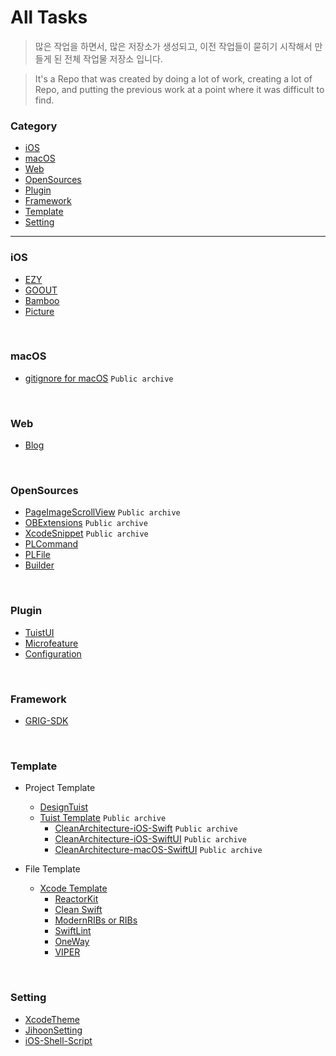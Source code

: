 # All Tasks

>많은 작업을 하면서, 많은 저장소가 생성되고, 이전 작업들이 묻히기 시작해서 만들게 된 전체 작업물 저장소 입니다.

>It's a Repo that was created by doing a lot of work, creating a lot of Repo, and putting the previous work at a point where it was difficult to find.


### Category
- [iOS](#ios)
- [macOS](#macos)
- [Web](#web)
- [OpenSources](#opensources)
- [Plugin](#plugin)
- [Framework](#framework)
- [Template](#template)
- [Setting](#setting)

---
### iOS
- [EZY](https://github.com/neulsom-EZY)
- [GOOUT](https://github.com/Picnic-GSM)
- [Bamboo](https://github.com/joog-lim)
- [Picture](https://github.com/Picture-GSM/Picture_iOS)

</br>

### macOS
- [gitignore for macOS](https://github.com/jihoonahn/gitignore-macOS) `Public archive`

</br>

### Web
- [Blog](https://github.com/jihoonahn/Blog)

</br>

### OpenSources
- [PageImageScrollView](https://github.com/jihoonahn/PageImageScrollView) `Public archive`
- [OBExtensions](https://github.com/pelagornis/OBExtensions) `Public archive`
- [XcodeSnippet](https://github.com/jihoonahn/XcodeSnippet) `Public archive`
- [PLCommand](https://github.com/pelagornis/PLCommand)
- [PLFile](https://github.com/pelagornis/PLFile)
- [Builder](https://github.com/pelagornis/Builder)

</br>

### Plugin
- [TuistUI](https://github.com/jihoonahn/tuistui)
- [Microfeature](https://github.com/jihoonahn/microfeature)
- [Configuration](https://github.com/jihoonahn/configuration)

</br>

### Framework
- [GRIG-SDK](https://github.com/jihoonahn/GRIG-SDK)

</br>

### Template
- Project Template
    - [DesignTuist](https://github.com/jihoonahn/designtuist) 
    - [Tuist Template](https://github.com/tuist-template) `Public archive`
        - [CleanArchitecture-iOS-Swift](https://github.com/tuist-template/CleanArchitecture-iOS-Swift) `Public archive`
        - [CleanArchitecture-iOS-SwiftUI](https://github.com/tuist-template/CleanArchitecture-iOS-SwiftUI) `Public archive`
        - [CleanArchitecture-macOS-SwiftUI](https://github.com/tuist-template/CleanArchitecture-macOS-SwiftUI) `Public archive`

- File Template
    - [Xcode Template](https://github.com/jihoonahn/Xcode-Template) 
        - [ReactorKit](https://github.com/jihoonahn/Xcode-Template/tree/main/ReactorKit)
        - [Clean Swift](https://github.com/jihoonahn/Xcode-Template/tree/main/Clean%20Swift)
        - [ModernRIBs or RIBs](https://github.com/jihoonahn/Xcode-Template/tree/main/ModernRIBs%20or%20RIBs)
        - [SwiftLint](https://github.com/jihoonahn/Xcode-Template/tree/main/SwiftLint)
        - [OneWay](https://github.com/jihoonahn/Xcode-Template/tree/main/OneWay)
        - [VIPER](https://github.com/jihoonahn/Xcode-Template/tree/main/VIPER)

</br>

### Setting
- [XcodeTheme](https://github.com/jihoonahn/Xcode-Theme)
- [JihoonSetting](https://github.com/jihoonahn/jihoonahn-Setting)
- [iOS-Shell-Script](https://github.com/jihoonahn/iOS-Shell-Script)
